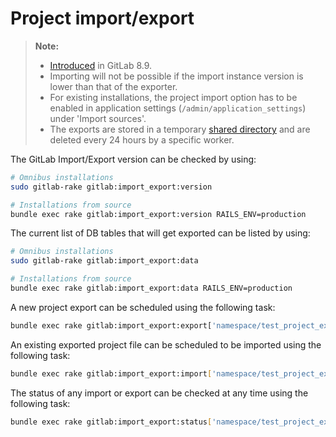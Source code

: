 # Project import/export

>**Note:**
>
>  - [Introduced][ce-3050] in GitLab 8.9.
>  - Importing will not be possible if the import instance version is lower
>    than that of the exporter.
>  - For existing installations, the project import option has to be enabled in
>    application settings (`/admin/application_settings`) under 'Import sources'.
>  - The exports are stored in a temporary [shared directory][tmp] and are deleted
>    every 24 hours by a specific worker.

The GitLab Import/Export version can be checked by using:

```bash
# Omnibus installations
sudo gitlab-rake gitlab:import_export:version

# Installations from source
bundle exec rake gitlab:import_export:version RAILS_ENV=production
```

The current list of DB tables that will get exported can be listed by using:

```bash
# Omnibus installations
sudo gitlab-rake gitlab:import_export:data

# Installations from source
bundle exec rake gitlab:import_export:data RAILS_ENV=production
```

A new project export can be scheduled using the following task:

```bash
bundle exec rake gitlab:import_export:export['namespace/test_project_export', gitlab_username]
```

An existing exported project file can be scheduled to be imported using the following task:

```bash
bundle exec rake gitlab:import_export:import['namespace/test_project_export',root,'/path/to/project_export.tar.gz']
```

The status of any import or export can be checked at any time using the following task:

```bash
bundle exec rake gitlab:import_export:status['namespace/test_project_export']
```

[ce-3050]: https://gitlab.com/gitlab-org/gitlab-ce/issues/3050
[tmp]: ../../development/shared_files.md

